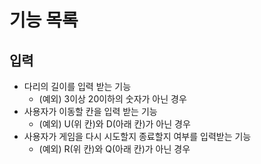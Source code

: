 # 기능 목록

## 입력
- 다리의 길이를 입력 받는 기능
  - (예외) 3이상 20이하의 숫자가 아닌 경우
- 사용자가 이동할 칸을 입력 받는 기능
  - (예외) U(위 칸)와 D(아래 칸)가 아닌 경우
- 사용자가 게임을 다시 시도할지 종료할지 여부를 입력받는 기능
  - (예외) R(위 칸)와 Q(아래 칸)가 아닌 경우